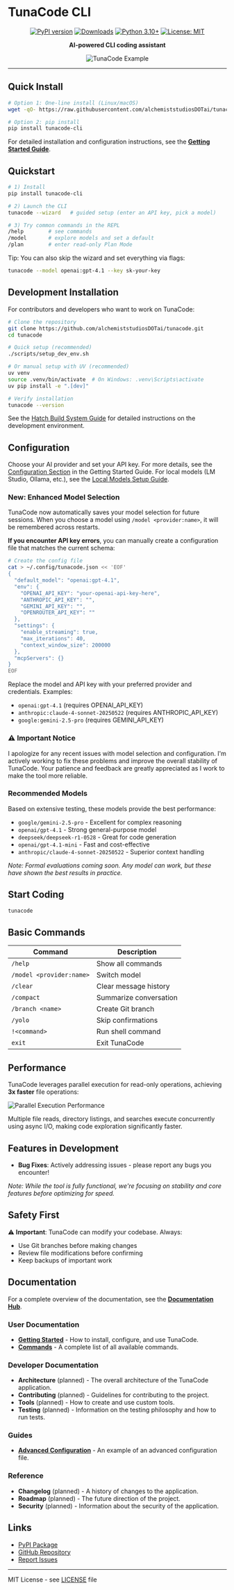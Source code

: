 # TunaCode CLI

<div align="center">

[![PyPI version](https://badge.fury.io/py/tunacode-cli.svg)](https://badge.fury.io/py/tunacode-cli)
[![Downloads](https://pepy.tech/badge/tunacode-cli)](https://pepy.tech/project/tunacode-cli)
[![Python 3.10+](https://img.shields.io/badge/python-3.10+-blue.svg)](https://www.python.org/downloads/)
[![License: MIT](https://img.shields.io/badge/License-MIT-yellow.svg)](https://opensource.org/licenses/MIT)

**AI-powered CLI coding assistant**

![TunaCode Example](assets/tunacode_example.png)

</div>

---

## Quick Install

```bash
# Option 1: One-line install (Linux/macOS)
wget -qO- https://raw.githubusercontent.com/alchemiststudiosDOTai/tunacode/master/scripts/install_linux.sh | bash

# Option 2: pip install
pip install tunacode-cli
```

For detailed installation and configuration instructions, see the [**Getting Started Guide**](documentation/user/getting-started.md).

## Quickstart

```bash
# 1) Install
pip install tunacode-cli

# 2) Launch the CLI
tunacode --wizard   # guided setup (enter an API key, pick a model)

# 3) Try common commands in the REPL
/help        # see commands
/model       # explore models and set a default
/plan        # enter read-only Plan Mode
```

Tip: You can also skip the wizard and set everything via flags:

```bash
tunacode --model openai:gpt-4.1 --key sk-your-key
```

## Development Installation

For contributors and developers who want to work on TunaCode:

```bash
# Clone the repository
git clone https://github.com/alchemiststudiosDOTai/tunacode.git
cd tunacode

# Quick setup (recommended)
./scripts/setup_dev_env.sh

# Or manual setup with UV (recommended)
uv venv
source .venv/bin/activate  # On Windows: .venv\Scripts\activate
uv pip install -e ".[dev]"

# Verify installation
tunacode --version
```

See the [Hatch Build System Guide](documentation/development/hatch-build-system.md) for detailed instructions on the development environment.

## Configuration

Choose your AI provider and set your API key. For more details, see the [Configuration Section](documentation/user/getting-started.md#2-configuration) in the Getting Started Guide. For local models (LM Studio, Ollama, etc.), see the [Local Models Setup Guide](documentation/configuration/local-models.md).

### New: Enhanced Model Selection

TunaCode now automatically saves your model selection for future sessions. When you choose a model using `/model <provider:name>`, it will be remembered across restarts.

**If you encounter API key errors**, you can manually create a configuration file that matches the current schema:

```bash
# Create the config file
cat > ~/.config/tunacode.json << 'EOF'
{
  "default_model": "openai:gpt-4.1",
  "env": {
    "OPENAI_API_KEY": "your-openai-api-key-here",
    "ANTHROPIC_API_KEY": "",
    "GEMINI_API_KEY": "",
    "OPENROUTER_API_KEY": ""
  },
  "settings": {
    "enable_streaming": true,
    "max_iterations": 40,
    "context_window_size": 200000
  },
  "mcpServers": {}
}
EOF
```

Replace the model and API key with your preferred provider and credentials. Examples:
- `openai:gpt-4.1` (requires OPENAI_API_KEY)
- `anthropic:claude-4-sonnet-20250522` (requires ANTHROPIC_API_KEY)
- `google:gemini-2.5-pro` (requires GEMINI_API_KEY)

### ⚠️ Important Notice

I apologize for any recent issues with model selection and configuration. I'm actively working to fix these problems and improve the overall stability of TunaCode. Your patience and feedback are greatly appreciated as I work to make the tool more reliable.

### Recommended Models

Based on extensive testing, these models provide the best performance:

- `google/gemini-2.5-pro` - Excellent for complex reasoning
- `openai/gpt-4.1` - Strong general-purpose model
- `deepseek/deepseek-r1-0528` - Great for code generation
- `openai/gpt-4.1-mini` - Fast and cost-effective
- `anthropic/claude-4-sonnet-20250522` - Superior context handling

_Note: Formal evaluations coming soon. Any model can work, but these have shown the best results in practice._

## Start Coding

```bash
tunacode
```

## Basic Commands

| Command                  | Description            |
| ------------------------ | ---------------------- |
| `/help`                  | Show all commands      |
| `/model <provider:name>` | Switch model           |
| `/clear`                 | Clear message history  |
| `/compact`               | Summarize conversation |
| `/branch <name>`         | Create Git branch      |
| `/yolo`                  | Skip confirmations     |
| `!<command>`             | Run shell command      |
| `exit`                   | Exit TunaCode          |

## Performance

TunaCode leverages parallel execution for read-only operations, achieving **3x faster** file operations:

![Parallel Execution Performance](docs/assets/parrelel_work_3x.png)

Multiple file reads, directory listings, and searches execute concurrently using async I/O, making code exploration significantly faster.

## Features in Development

- **Bug Fixes**: Actively addressing issues - please report any bugs you encounter!

_Note: While the tool is fully functional, we're focusing on stability and core features before optimizing for speed._

## Safety First

⚠️ **Important**: TunaCode can modify your codebase. Always:

- Use Git branches before making changes
- Review file modifications before confirming
- Keep backups of important work

## Documentation

For a complete overview of the documentation, see the [**Documentation Hub**](documentation/README.md).

### User Documentation

- [**Getting Started**](documentation/user/getting-started.md) - How to install, configure, and use TunaCode.
- [**Commands**](documentation/user/commands.md) - A complete list of all available commands.

### Developer Documentation

- **Architecture** (planned) - The overall architecture of the TunaCode application.
- **Contributing** (planned) - Guidelines for contributing to the project.
- **Tools** (planned) - How to create and use custom tools.
- **Testing** (planned) - Information on the testing philosophy and how to run tests.

### Guides

- [**Advanced Configuration**](documentation/configuration/config-file-example.md) - An example of an advanced configuration file.

### Reference

- **Changelog** (planned) - A history of changes to the application.
- **Roadmap** (planned) - The future direction of the project.
- **Security** (planned) - Information about the security of the application.

## Links

- [PyPI Package](https://pypi.org/project/tunacode-cli/)
- [GitHub Repository](https://github.com/alchemiststudiosDOTai/tunacode)
- [Report Issues](https://github.com/alchemiststudiosDOTai/tunacode/issues)

---

MIT License - see [LICENSE](LICENSE) file
